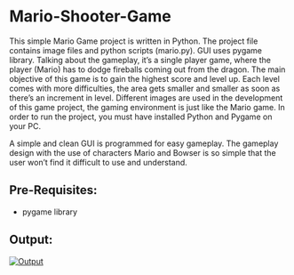 # Mario-Shooter-Game
This simple Mario Game project is written in Python. The project file contains image files and python scripts (mario.py). GUI   uses pygame library. Talking about the gameplay, it’s a single player game, where the player (Mario) has to dodge fireballs coming out from the dragon. The main objective of this game is to gain the highest score and level up. Each level comes with more difficulties, the area gets smaller and smaller as soon as there’s an increment in level. Different images are used in the development of this game project, the gaming environment is just like the Mario game. In order to run the project, you must have installed Python and Pygame on your PC. 

A simple and clean GUI is programmed for easy gameplay. The gameplay design with the use of characters Mario and Bowser is so simple that the user won’t find it difficult to use and understand.

## Pre-Requisites:
* pygame library


## Output:
<a href="https://github.com/Ketki19/Mario-Shooter-Game/blob/master/Assests/Mg.gif"><img src="https://github.com/Ketki19/Mario-Shooter-Game/blob/master/Assests/Mg.gif" title="Output"/></a>




